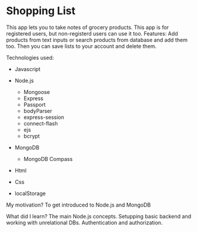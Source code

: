 # Shopping List

This app lets you to take notes of grocery products. This app is for
registered users, but non-registerd users can use it too. 
Features: Add products from text inputs or search
products from database and add them too. 
Then you can save lists to your account and delete them.

Technologies used:
- Javascript 
 
- Node.js
  - Mongoose
  - Express
  - Passport
  - bodyParser
  - express-session
  - connect-flash
  - ejs 
  - bcrypt
  
- MongoDB
  - MongoDB Compass
  
- Html
- Css
- localStorage

My motivation?
  To get introduced to Node.js and MongoDB
  
What did I learn?
  The main Node.js concepts. Setupping basic backend and working with unrelational DBs. Authentication and authorization.  
